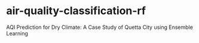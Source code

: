 # air-quality-classification-rf
AQI Prediction for Dry Climate: A Case Study of  Quetta City using Ensemble Learning
